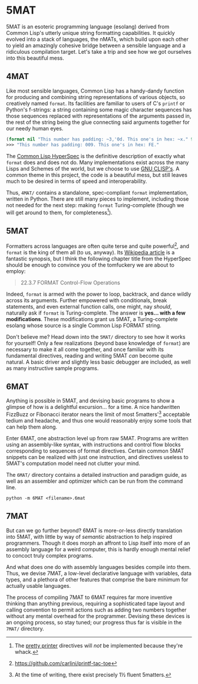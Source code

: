 # 5MAT

5MAT is an esoteric programming language (esolang) derived from Common Lisp's utterly unique string formatting capabilities. It quickly evolved into a stack of languages, the nMATs, which build upon each other to yield an amazingly cohesive bridge between a sensible language and a ridiculous compilation target. Let's take a trip and see how we got ourselves into this beautiful mess.

## 4MAT

Like most sensible languages, Common Lisp has a handy-dandy function for producing and combining string representations of various objects, so creatively named `format`. Its facilities are familiar to users of C's `printf` or Python's f-strings: a string containing some magic character sequences has those sequences replaced with representations of the arguments passed in, the rest of the string being the glue connecting said arguments together for our needy human eyes.

```lisp
(format nil "This number has padding: ~3,'0d. This one's in hex: ~x." 9 254)
>>> "This number has padding: 009. This one's in hex: FE."
```

The [Common Lisp HyperSpec](https://www.lispworks.com/documentation/HyperSpec/Body/22_c.htm) is the definitive description of exactly what `format` does and does not do. Many implementations exist across the many Lisps and Schemes of the world, but we choose to use [GNU CLISP's](https://gitlab.com/gnu-clisp/clisp/-/blob/master/src/format.lisp?ref_type=heads). A common theme in this project, the code is a beautiful mess, but still leaves much to be desired in terms of speed and interoperability.

Thus, `4MAT/` contains a standalone, spec-compliant `format` implementation, written in Python. There are still many pieces to implement, including those not needed for the next step: making `format` Turing-complete (though we will get around to them, for completeness[^1]).

[^1]: The [pretty printer](https://www.lispworks.com/documentation/HyperSpec/Body/22_ce.htm) directives will *not* be implemented because they're whack.

## 5MAT

Formatters across languages are often quite terse and quite powerful[^2], and `format` is the king of them all (to us, anyway). Its [Wikipedia article](https://en.wikipedia.org/wiki/Format_(Common_Lisp)?useskin=vector) is a fantastic synopsis, but I think the following chapter title from the HyperSpec should be enough to convince you of the tomfuckery we are about to employ:

> 22.3.7 FORMAT Control-Flow Operations

Indeed, `format` is armed with the power to loop, backtrack, and dance wildly across its arguments. Further empowered with conditionals, break statements, and even external function calls, one might, nay *should*, naturally ask if `format` is Turing-complete. The answer is **yes... with a few modifications**. These modifications grant us 5MAT, a Turing-complete esolang whose source is a single Common Lisp FORMAT string.

[^2]: https://github.com/carlini/printf-tac-toe

Don't believe me? Head down into the `5MAT/` directory to see how it works for yourself! Only a few realizations (beyond base knowledge of `format`) are necessary to make it all come together, and once familiar with its fundamental directives, reading and writing 5MAT *can* become quite natural. A basic driver and slightly less basic debugger are included, as well as many instructive sample programs.


## 6MAT

Anything is possible in 5MAT, and devising basic programs to show a glimpse of how is a delightful excursion... for a time. A nice handwritten FizzBuzz or Fibonacci iterator nears the limit of most 5matters'[^3] acceptable tedium and headache, and thus one would reasonably enjoy some tools that can help them along.

[^3]: At the time of writing, there exist precisely 1½ fluent 5matters.

Enter 6MAT, one abstraction level up from raw 5MAT. Programs are written using an assembly-like syntax, with instructions and control flow blocks corresponding to sequences of format directives. Certain common 5MAT snippets can be realized with just one instruction, and directives useless to 5MAT's computation model need not clutter your mind.

The `6MAT/` directory contains a detailed instruction and paradigm guide, as well as an assembler and optimizer which can be run from the command line.
```
python -m 6MAT <filename>.6mat
```


## 7MAT

But can we go further beyond? 6MAT is more-or-less directly translation into 5MAT, with little by way of *semantic* abstraction to help inspired programmers. Though it does morph an affront to Lisp itself into more of an assembly language for a weird computer, this is hardly enough mental relief to concoct truly complex programs.

And what does one do with assembly languages besides compile into them. Thus, we devise 7MAT, a low-level declarative language with variables, data types, and a plethora of other features that comprise the bare minimum for actually usable languages.

The process of compiling 7MAT to 6MAT requires far more inventive thinking than anything previous, requiring a sophisticated tape layout and calling convention to permit actions such as adding two numbers together without any mental overhead for the programmer. Devising these devices is an ongoing process, so stay tuned; our progress thus far is visible in the `7MAT/` directory.
